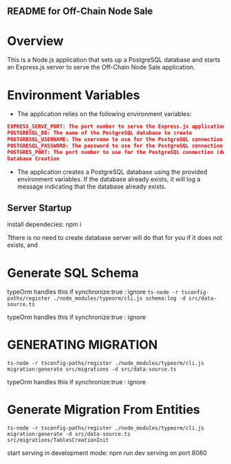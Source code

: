 ## README for Off-Chain Node Sale

# Overview

This is a Node.js application that sets up a PostgreSQL database and starts an Express.js server to serve the Off-Chain Node Sale application.

# Environment Variables

- The application relies on the following environment variables:

```json
EXPRESS_SERVE_PORT: The port number to serve the Express.js application (default: 8080)
POSTGRESQL_DB: The name of the PostgreSQL database to create
POSTGRESQL_USERNAME: The username to use for the PostgreSQL connection
POSTGRESQL_PASSWORD: The password to use for the PostgreSQL connection
POSTGRES_PORT: The port number to use for the PostgreSQL connection (default: 5432)
Database Creation
```

- The application creates a PostgreSQL database using the provided environment variables. If the database already exists, it will log a message indicating that the database already exists.

## Server Startup
install dependecies: npm i

Tthere is no need to create database server will do that for you if it does not exists, and
# Generate SQL Schema
typeOrm handles this if synchronize:true : ignore
```ts-node -r tsconfig-paths/register ./node_modules/typeorm/cli.js schema:log -d src/data-source.ts```

typeOrm handles this if synchronize:true : ignore
# GENERATING MIGRATION
```ts-node -r tsconfig-paths/register ./node_modules/typeorm/cli.js migration:generate src/migrations -d src/data-source.ts```

typeOrm handles this if synchronize:true : ignore
# Generate Migration From Entities
``` ts-node -r tsconfig-paths/register ./node_modules/typeorm/cli.js migration:generate -d src/data-source.ts src/migrations/TablesCreationInit ```

start serving in development mode: npm run dev
serving on port 8080